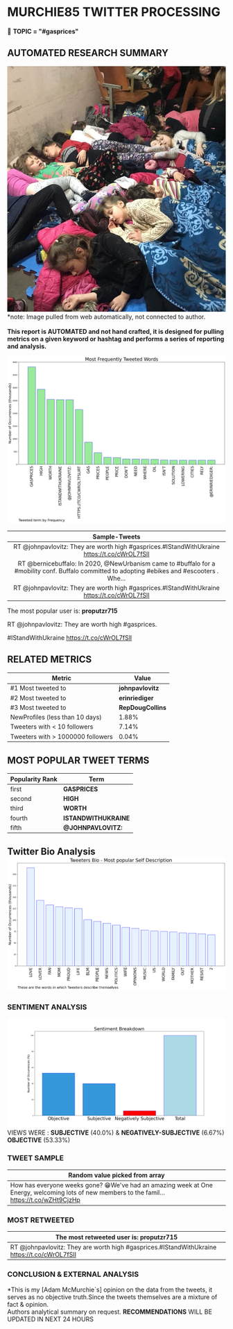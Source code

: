 # MURCHIE85 TWITTER PROCESSING 
&#x1F34E; **TOPIC = "#gasprices"**

## AUTOMATED RESEARCH SUMMARY

![image](assets/2022-03-04hashtagImage.png)*note: Image pulled from web automatically, not connected to author.
<br></br>
<b> This report is AUTOMATED and not hand crafted, it is designed for pulling metrics on a given keyword or hashtag and performs a series of reporting and analysis.</b>



![image](assets/2022-03-04TWEETS.png)



|                **Sample-Tweets**        |
| :-------------: |
| RT @johnpavlovitz: They are worth high #gasprices.#IStandWithUkraine https://t.co/cWrOL7fSlI |
| RT @bernicebuffalo: In 2020, @NewUrbanism came to #buffalo for a #mobility conf. Buffalo committed to adopting #ebikes and #escooters . Whe… |
| RT @johnpavlovitz: They are worth high #gasprices.#IStandWithUkraine https://t.co/cWrOL7fSlI |

The most popular user is: **proputzr715**
<div class="alert alert-block alert-danger"> RT @johnpavlovitz: They are worth high #gasprices.

#IStandWithUkraine https://t.co/cWrOL7fSlI</div>

## RELATED METRICS<br>
| Metric | Value |
| ------------- | ------------- |
| #1 Most tweeted to  | **johnpavlovitz** |
| #2 Most tweeted to  | **erinriediger** |
| #3 Most tweeted to  | **RepDougCollins** |
| NewProfiles (less than 10 days) | 1.88%  |
| Tweeters with < 10 followers  | 7.14%|
| Tweeters with > 1000000 followers  | 0.04%  |



## MOST POPULAR TWEET TERMS 


| Popularity Rank  | Term |
| ------------- | ------------- |
| first  | **GASPRICES**  |
| second  | **HIGH**  |
| third  | **WORTH** |
| fourth  | **ISTANDWITHUKRAINE**  |
| fifth  | **@JOHNPAVLOVITZ:**  |


## Twitter Bio Analysis![image](assets/2022-03-04BIO.png)
### SENTIMENT ANALYSIS
![image](assets/2022-03-04sentiment.png)
VIEWS WERE : **SUBJECTIVE**  (40.0%) & **NEGATIVELY-SUBJECTIVE** (6.67%) **OBJECTIVE** (53.33%)

### TWEET SAMPLE 
| Random value picked from array |
| ------------- |
|How has everyone weeks gone? 😁We've had an amazing week at One Energy, welcoming lots of new members to the famil… https://t.co/wZHt9CjzHp |

### MOST RETWEETED 

| The most retweeted user is: **proputzr715**  |
| ------------- |
| RT @johnpavlovitz: They are worth high #gasprices.#IStandWithUkraine https://t.co/cWrOL7fSlI |

### CONCLUSION & EXTERNAL ANALYSIS

*This is my [Adam McMurchie`s] opinion on the data from the tweets, it serves as no objective truth.Since the tweets themselves are a mixture of fact & opinion.<br>
Authors analytical summary on request.
**RECOMMENDATIONS** WILL BE UPDATED IN NEXT  24 HOURS <br>
